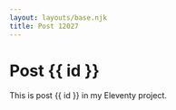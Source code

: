 ```yaml
---
layout: layouts/base.njk
title: Post 12027
---
```


# Post {{ id }}

This is post {{ id }} in my Eleventy project.

